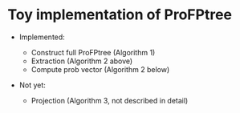# Toy implementation of ProFPtree

- Implemented:

  - Construct full ProFPtree (Algorithm 1)
  - Extraction (Algorithm 2 above)
  - Compute prob vector (Algorithm 2 below)

- Not yet:

  - Projection (Algorithm 3, not described in detail)
